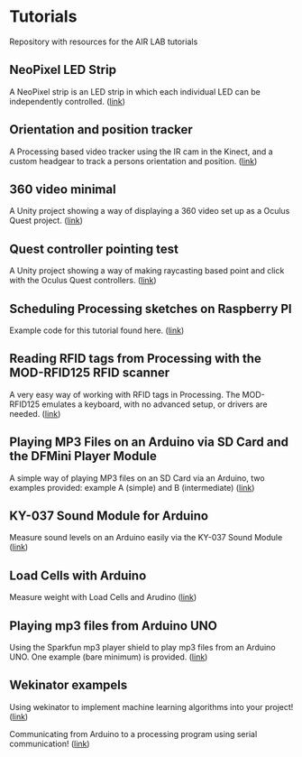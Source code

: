 # Tutorials

Repository with resources for the AIR LAB tutorials

## NeoPixel LED Strip

A NeoPixel strip is an LED strip in which each individual LED can be independently controlled.
([link](https://github.com/airlabitu/Tutorials/tree/master/NeoPixel_LED_strip))

## Orientation and position tracker

A Processing based video tracker using the IR cam in the Kinect, and a custom headgear to track a persons orientation and position.
([link](https://github.com/airlabitu/Tutorials/tree/master/Orientation_and_position_tracker))

## 360 video minimal

A Unity project showing a way of displaying a 360 video set up as a Oculus Quest project.
([link](https://github.com/airlabitu/Tutorials/tree/master/360_video_minimal))

## Quest controller pointing test

A Unity project showing a way of making raycasting based point and click with the Oculus Quest controllers.
([link](https://github.com/airlabitu/Tutorials/tree/master/QuestControllerPointingTest))

## Scheduling Processing sketches on Raspberry PI

Example code for this tutorial found here.
([link](https://airlab.itu.dk/scheduling-processing-sketches-on-raspberry-pi/))

## Reading RFID tags from Processing with the MOD-RFID125 RFID scanner

A very easy way of working with RFID tags in Processing. The MOD-RFID125 emulates a keyboard, with no advanced setup, or drivers are needed.
([link](https://github.com/airlabitu/Tutorials/tree/master/OLIMEX_RFID_scanner%20))

## Playing MP3 Files on an Arduino via SD Card and the DFMini Player Module

A simple way of playing MP3 files on an SD Card via an Arduino, two examples provided: example A (simple) and B (intermediate)
([link](https://github.com/airlabitu/Tutorials/tree/master/Arduino-MP3_DF-Mini-Player))

## KY-037 Sound Module for Arduino

Measure sound levels on an Arduino easily via the KY-037 Sound Module
([link](https://github.com/airlabitu/Tutorials/tree/master/KY-037_Sound_Module))

## Load Cells with Arduino

Measure weight with Load Cells and Arudino
([link](https://github.com/airlabitu/Tutorials/tree/master/LoadCell))

## Playing mp3 files from Arduino UNO

Using the Sparkfun mp3 player shield to play mp3 files from an Arduino UNO. One example (bare minimum) is provided.
([link](https://github.com/airlabitu/Tutorials/tree/master/Sparkfun_mp3_shield))

## Wekinator exampels

Using wekinator to implement machine learning algorithms into your project!
([link](https://github.com/airlabitu/Tutorials/tree/master/Wekinator_examples))

Communicating from Arduino to a processing program using serial communication!
([link](https://github.com/airlabitu/Tutorials/tree/master/Arduino_To_processing))

